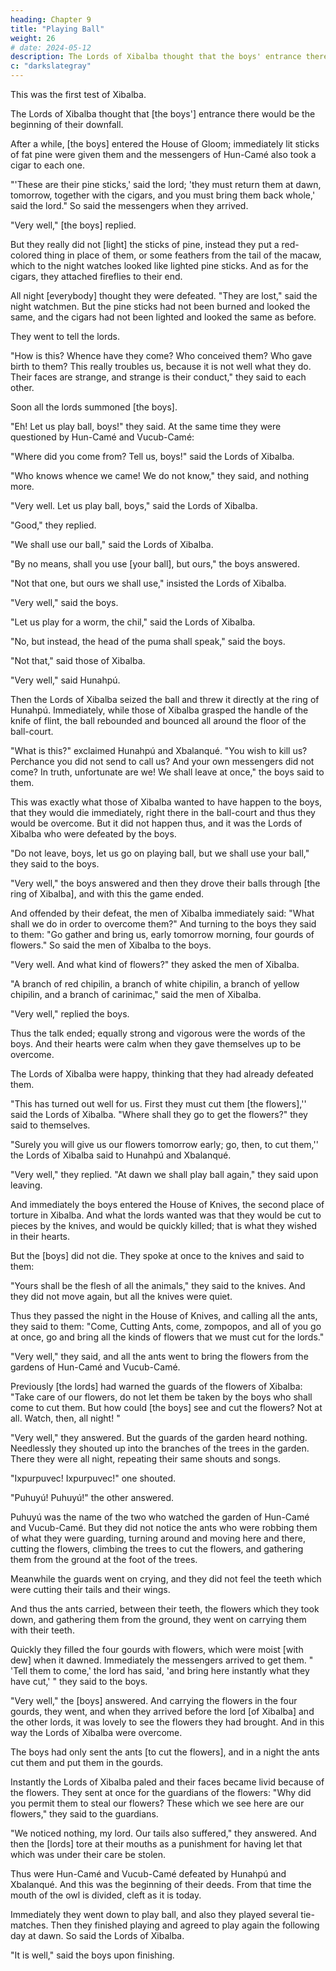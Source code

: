 ```yaml
---
heading: Chapter 9
title: "Playing Ball"
weight: 26
# date: 2024-05-12
description: The Lords of Xibalba thought that the boys' entrance there would be the beginning of their downfall.
c: "darkslategray"
---
```



This was the first test of Xibalba. 

The Lords of Xibalba thought that [the boys'] entrance there would be the beginning of their downfall. 

After a while, [the boys] entered the House of Gloom; immediately lit sticks of fat pine were given them and the messengers of Hun-Camé also took a cigar to each one.

"'These are their pine sticks,' said the lord; 'they must return them at dawn, tomorrow, together with the cigars, and you must bring them back whole,' said the lord." So said the messengers when they arrived.

"Very well," [the boys] replied. 

But they really did not [light] the sticks of pine, instead they put a red-colored thing in place of them, or some feathers from the tail of the macaw, which to the night watches looked like lighted pine sticks. And as for the cigars, they attached fireflies to their end.

All night [everybody] thought they were defeated. "They are lost," said the night watchmen. But the pine sticks had not been burned and looked the same, and the cigars had not been lighted and looked the same as before.

They went to tell the lords.

"How is this? Whence have they come? Who conceived them? Who gave birth to them? This really troubles us, because it is not well what they do. Their faces are strange, and strange is their conduct," they said to each other.

Soon all the lords summoned [the boys].

"Eh! Let us play ball, boys!" they said. At the same time they were questioned by Hun-Camé and Vucub-Camé:

"Where did you come from? Tell us, boys!" said the Lords of Xibalba.

"Who knows whence we came! We do not know," they said, and nothing more.

"Very well. Let us play ball, boys," said the Lords of Xibalba.

"Good," they replied.

"We shall use our ball," said the Lords of Xibalba.

"By no means, shall you use [your ball], but ours," the boys answered.

"Not that one, but ours we shall use," insisted the Lords of Xibalba.

"Very well," said the boys.

"Let us play for a worm, the chil," said the Lords of Xibalba.

"No, but instead, the head of the puma shall speak," said the boys.

"Not that," said those of Xibalba.

"Very well," said Hunahpú.

Then the Lords of Xibalba seized the ball and threw it directly at the ring of Hunahpú. Immediately, while those of Xibalba grasped the handle of the knife of flint, the ball rebounded and bounced all around the floor of the ball-court.

"What is this?" exclaimed Hunahpú and Xbalanqué. "You wish to kill us? Perchance you did not send to call us? And your own messengers did not come? In truth, unfortunate are we! We shall leave at once," the boys said to them.

This was exactly what those of Xibalba wanted to have happen to the boys, that they would die immediately, right there in the ball-court and thus they would be overcome. But it did not happen thus, and it was the Lords of Xibalba who were defeated by the boys.

"Do not leave, boys, let us go on playing ball, but we shall use your ball," they said to the boys.

"Very well," the boys answered and then they drove their balls through [the ring of Xibalba], and with this the game ended.

And offended by their defeat, the men of Xibalba immediately said: "What shall we do in order to overcome them?" And turning to the boys they said to them: "Go gather and bring us, early tomorrow morning, four gourds of flowers." So said the men of Xibalba to the boys.

"Very well. And what kind of flowers?" they asked the men of Xibalba.

"A branch of red chipilin, a branch of white chipilin, a branch of yellow chipilin, and a branch of carinimac," said the men of Xibalba.

"Very well," replied the boys.

Thus the talk ended; equally strong and vigorous were the words of the boys. And their hearts were calm when they gave themselves up to be overcome.

The Lords of Xibalba were happy, thinking that they had already defeated them.

"This has turned out well for us. First they must cut them [the flowers],'' said the Lords of Xibalba. "Where shall they go to get the flowers?" they said to themselves.

"Surely you will give us our flowers tomorrow early; go, then, to cut them,'' the Lords of Xibalba said to Hunahpú and Xbalanqué.

"Very well," they replied. "At dawn we shall play ball again," they said upon leaving.

And immediately the boys entered the House of Knives, the second place of torture in Xibalba. And what the lords wanted was that they would be cut to pieces by the knives, and would be quickly killed; that is what they wished in their hearts.

But the [boys] did not die. They spoke at once to the knives and said to them:

"Yours shall be the flesh of all the animals," they said to the knives. And they did not move again, but all the knives were quiet.

Thus they passed the night in the House of Knives, and calling all the ants, they said to them: "Come, Cutting Ants, come, zompopos, and all of you go at once, go and bring all the kinds of flowers that we must cut for the lords."

"Very well," they said, and all the ants went to bring the flowers from the gardens of Hun-Camé and Vucub-Camé.

Previously [the lords] had warned the guards of the flowers of Xibalba: "Take care of our flowers, do not let them be taken by the boys who shall come to cut them. But how could [the boys] see and cut the flowers? Not at all. Watch, then, all night! "

"Very well," they answered. But the guards of the garden heard nothing. Needlessly they shouted up into the branches of the trees in the garden. There they were all night, repeating their same shouts and songs.

"Ixpurpuvec! Ixpurpuvec!" one shouted.

"Puhuyú! Puhuyú!" the other answered.

Puhuyú was the name of the two who watched the garden of Hun-Camé and Vucub-Camé. But they did not notice the ants who were robbing them of what they were guarding, turning around and moving here and there, cutting the flowers, climbing the trees to cut the flowers, and gathering them from the ground at the foot of the trees.

Meanwhile the guards went on crying, and they did not feel the teeth which were cutting their tails and their wings.

And thus the ants carried, between their teeth, the flowers which they took down, and gathering them from the ground, they went on carrying them with their teeth.

Quickly they filled the four gourds with flowers, which were moist [with dew] when it dawned. Immediately the messengers arrived to get them. " 'Tell them to come,' the lord has said, 'and bring here instantly what they have cut,' " they said to the boys.

"Very well," the [boys] answered. And carrying the flowers in the four gourds, they went, and when they arrived before the lord [of Xibalba] and the other lords, it was lovely to see the flowers they had brought. And in this way the Lords of Xibalba were overcome.

The boys had only sent the ants [to cut the flowers], and in a night the ants cut them and put them in the gourds.

Instantly the Lords of Xibalba paled and their faces became livid because of the flowers. They sent at once for the guardians of the flowers: "Why did you permit them to steal our flowers? These which we see here are our flowers," they said to the guardians.

"We noticed nothing, my lord. Our tails also suffered," they answered. And then the [lords] tore at their mouths as a punishment for having let that which was under their care be stolen.

Thus were Hun-Camé and Vucub-Camé defeated by Hunahpú and Xbalanqué. And this was the beginning of their deeds. From that time the mouth of the owl is divided, cleft as it is today.

Immediately they went down to play ball, and also they played several tie-matches. Then they finished playing and agreed to play again the following day at dawn. So said the Lords of Xibalba.

"It is well," said the boys upon finishing.

